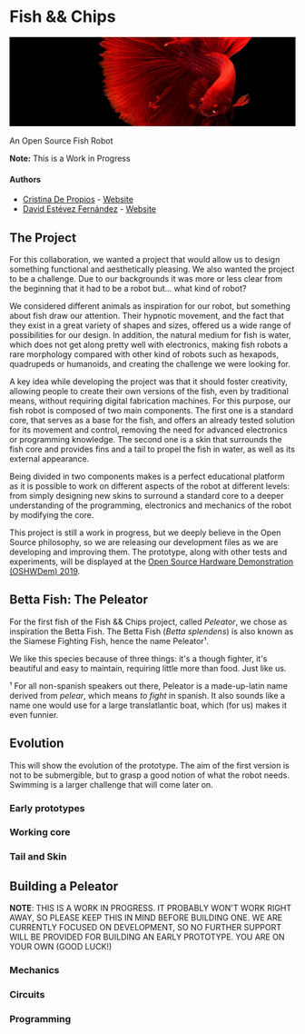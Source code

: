 # Fish && Chips

![banner](doc/img/betta.jpg)

An Open Source Fish Robot

**Note:** This is a Work in Progress


#### Authors
* [Cristina De Propios](https://twitter.com/de_propios) - [Website](http://www.depropios.com/)
* [David Estévez Fernández](https://twitter.com/DEFrobotics) - [Website](https://destevez.me)


## The Project

For this collaboration, we wanted a project that would allow us to design something functional and aesthetically pleasing. We also wanted the project to be a challenge. Due to our backgrounds it was more or less clear from the beginning that it had to be a robot but... what kind of robot?

We considered different animals as inspiration for our robot, but something about fish draw our attention. Their hypnotic movement, and the fact that they exist in a great variety of shapes and sizes, offered us a wide range of possibilities for our design. In addition, the natural medium for fish is water, which does not get along pretty well with electronics, making fish robots a rare morphology compared with other kind of robots such as hexapods, quadrupeds or humanoids, and creating the challenge we were looking for. 

A key idea while developing the project was that it should foster creativity, allowing people to create their own versions of the fish, even by traditional means, without requiring digital fabrication machines. For this purpose, our fish robot is composed of two main components. The first one is a standard core, that serves as a base for the fish, and offers an already tested solution for its movement and control, removing the need for advanced electronics or programming knowledge. The second one is a skin that surrounds the fish core and provides fins and a tail to propel the fish in water, as well as its external appearance. 

Being divided in two components makes is a perfect educational platform as it is possible to work on different aspects of the robot at different levels: from simply designing new skins to surround a standard core to a deeper understanding of the programming, electronics and mechanics of the robot by modifying the core.

This project is still a work in progress, but we deeply believe in the Open Source philosophy, so we are releasing our development files as we are developing and improving them. The prototype, along with other tests and experiments, will be displayed at the [Open Source Hardware Demonstration (OSHWDem) 2019](https://oshwdem.org/).

## Betta Fish: The Peleator

For the first fish of the Fish && Chips project, called *Peleator*, we chose as inspiration the Betta Fish. The Betta Fish (*Betta splendens*) is also known as the Siamese Fighting Fish, hence the name Peleator¹. 

We like this species because of three things: it's a though fighter, it's beautiful and easy to maintain, requiring little more than food. Just like us.

¹ For all non-spanish speakers out there, Peleator is a made-up-latin name derived from *pelear*, which means *to fight* in spanish. It also sounds like a name one would use for a large translatlantic boat, which (for us) makes it even funnier.

## Evolution

This will show the evolution of the prototype. The aim of the first version is not to be submergible, but to grasp a good notion of what the robot needs. Swimming is a larger challenge that will come later on.

### Early prototypes

### Working core

### Tail and Skin

## Building a Peleator

**NOTE**: THIS IS A WORK IN PROGRESS. IT PROBABLY WON'T WORK RIGHT AWAY, SO PLEASE KEEP THIS IN MIND BEFORE BUILDING ONE. WE ARE CURRENTLY FOCUSED ON DEVELOPMENT, SO NO FURTHER SUPPORT WILL BE PROVIDED FOR BUILDING AN EARLY PROTOTYPE. YOU ARE ON YOUR OWN (GOOD LUCK!)

### Mechanics

### Circuits

### Programming
